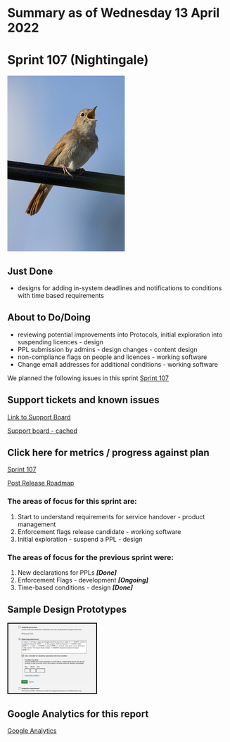 # Summary as of Wednesday 13 April 2022 

# Sprint 107 (Nightingale)

![Carlos Delgado, CC BY-SA 4.0 <https://creativecommons.org/licenses/by-sa/4.0>, via Wikimedia Commons](graphs/nightingale.jpg)

## Just Done
* designs for adding in-system deadlines and notifications to conditions with time based requirements 


## About to Do/Doing
* reviewing potential improvements into Protocols, initial exploration into suspending licences - design
* PPL submission by admins - design changes - content design
* non-compliance flags on people and licences - working software
* Change email addresses for additional conditions - working software 


We planned the following issues in this sprint 
[Sprint 107](graphs/sprint13042022.png)

## Support tickets and known issues
[Link to Support Board](https://collaboration.homeoffice.gov.uk/jira/secure/RapidBoard.jspa?rapidView=1717&selectedIssue=ASSB-253)

[Support board - cached](graphs/supportBoard13042022.png)

## Click here for metrics / progress against plan
[Sprint 107](graphs/progress13042022.png)

[Post Release Roadmap](graphs/roadmap13042022.png)

### The areas of focus for this sprint are:
1. Start to understand requirements for service handover - product management
2. Enforcement flags release candidate - working software 
3. Initial exploration - suspend a PPL - design

### The areas of focus for the previous sprint were:
1. New declarations for PPLs ***[Done]***
2. Enforcement Flags - development ***[Ongoing]*** 
3. Time-based conditions - design ***[Done]***


## Sample Design Prototypes
<a href="graphs/proto1_13042022.png"><img src="graphs/proto1_13042022.png" alt="HTML5 Icon" width="200" style="border:2px solid black"></a>
<br>

## Google Analytics for this report
[Google Analytics](graphs/GA13042022.png)

